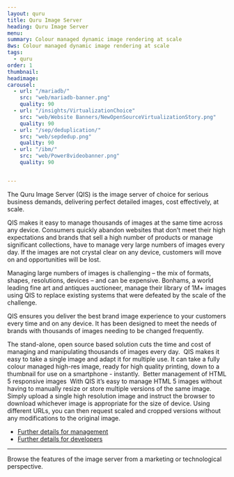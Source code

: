 ```yaml
---
layout: quru
title: Quru Image Server
heading: Quru Image Server
menu:
summary: Colour managed dynamic image rendering at scale
8ws: Colour managed dynamic image rendering at scale
tags:
  - quru
order: 1
thumbnail:
headimage:
carousel:
  - url: "/mariadb/"
    src: "web/mariadb-banner.png"
    quality: 90
  - url: "/insights/VirtualizationChoice"
    src: "web/Website Banners/NewOpenSourceVirtualizationStory.png"
    quality: 90
  - url: "/sep/deduplication/"
    src: "web/sepdedup.png"
    quality: 90
  - url: "/ibm/"
    src: "web/Power8videobanner.png"
    quality: 90


---
```


The Quru Image Server (QIS) is the image server of choice for serious business demands, delivering perfect detailed images, cost effectively, at scale.

QIS makes it easy to manage thousands of images at the same time across any device. Consumers quickly abandon websites that don’t meet their high expectations and brands that sell a high number of products or manage significant collections, have to manage very large numbers of images every day. If the images are not crystal clear on any device, customers will move on and opportunities will be lost. 

Managing large numbers of images is challenging – the mix of formats, shapes, resolutions, devices – and can be expensive. Bonhams, a world leading fine art and antiques auctioneer, manage their library of 1M+ images using QIS to replace existing systems that were defeated by the scale of the challenge. 

QIS ensures you deliver the best brand image experience to your customers every time and on any device. It has been designed to meet the needs of brands with thousands of images needing to be changed frequently.

The stand-alone, open source based solution cuts the time and cost of managing and manipulating thousands of images every day. 
QIS makes it easy to take a single image and adapt it for multiple use. It can take a fully colour managed high-res image, ready for high quality printing, down to a thumbnail for use on a smartphone - instantly. 
Better management of HTML 5 responsive images 
With QIS it’s easy to manage HTML 5 images without having to manually resize or store multiple versions of the same image. 
Simply upload a single high resolution image and instruct the browser to download whichever image is appropriate for the size of device. Using different URLs, you can then request scaled and cropped versions without any modifications to the original image. 



<ul>
<li> <a href="/products/qisforbusiness.html" class="qis_type2" id="qis_for_business">Further details for management</a></li>
<li><a href="/products/qistechnology.html" class="qis_type2" id="qis_technology">Further details for developers</a></li>
</ul>

-----

Browse the features of the image server from a marketing or technological perspective.
